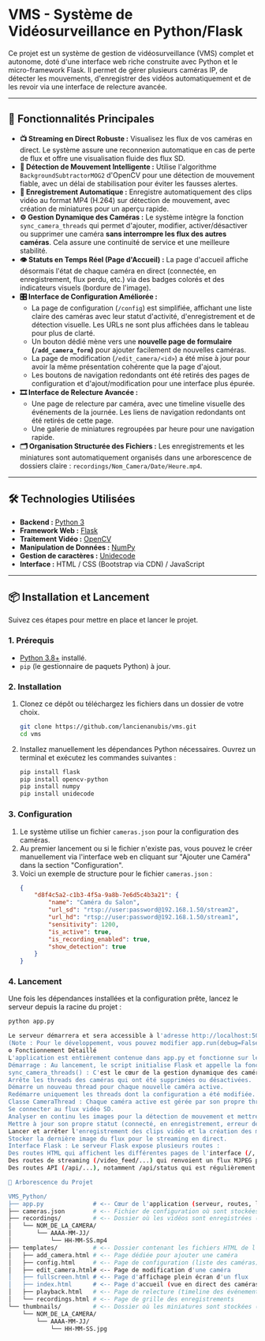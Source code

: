 # VMS - Système de Vidéosurveillance en Python/Flask

Ce projet est un système de gestion de vidéosurveillance (VMS) complet et autonome, doté d'une interface web riche construite avec Python et le micro-framework Flask. Il permet de gérer plusieurs caméras IP, de détecter les mouvements, d'enregistrer des vidéos automatiquement et de les revoir via une interface de relecture avancée.

---

## 🚀 Fonctionnalités Principales

*   **📺 Streaming en Direct Robuste :** Visualisez les flux de vos caméras en direct. Le système assure une reconnexion automatique en cas de perte de flux et offre une visualisation fluide des flux SD.
*   **🧠 Détection de Mouvement Intelligente :** Utilise l'algorithme `BackgroundSubtractorMOG2` d'OpenCV pour une détection de mouvement fiable, avec un délai de stabilisation pour éviter les fausses alertes.
*   **💾 Enregistrement Automatique :** Enregistre automatiquement des clips vidéo au format MP4 (H.264) sur détection de mouvement, avec création de miniatures pour un aperçu rapide.
*   **⚙️ Gestion Dynamique des Caméras :** Le système intègre la fonction `sync_camera_threads` qui permet d'ajouter, modifier, activer/désactiver ou supprimer une caméra **sans interrompre les flux des autres caméras**. Cela assure une continuité de service et une meilleure stabilité.
*   **👁️ Statuts en Temps Réel (Page d'Accueil) :** La page d'accueil affiche désormais l'état de chaque caméra en direct (connectée, en enregistrement, flux perdu, etc.) via des badges colorés et des indicateurs visuels (bordure de l'image).
*   **🎛️ Interface de Configuration Améliorée :**
    *   La page de configuration (`/config`) est simplifiée, affichant une liste claire des caméras avec leur statut d'activité, d'enregistrement et de détection visuelle. Les URLs ne sont plus affichées dans le tableau pour plus de clarté.
    *   Un bouton dédié mène vers une **nouvelle page de formulaire (`/add_camera_form`)** pour ajouter facilement de nouvelles caméras.
    *   La page de modification (`/edit_camera/<id>`) a été mise à jour pour avoir la même présentation cohérente que la page d'ajout.
    *   Les boutons de navigation redondants ont été retirés des pages de configuration et d'ajout/modification pour une interface plus épurée.
*   **🎞️ Interface de Relecture Avancée :**
    *   Une page de relecture par caméra, avec une timeline visuelle des événements de la journée. Les liens de navigation redondants ont été retirés de cette page.
    *   Une galerie de miniatures regroupées par heure pour une navigation rapide.
*   **🗂️ Organisation Structurée des Fichiers :** Les enregistrements et les miniatures sont automatiquement organisés dans une arborescence de dossiers claire : `recordings/Nom_Camera/Date/Heure.mp4`.

---

## 🛠️ Technologies Utilisées

*   **Backend :** [Python 3](https://www.python.org/)
*   **Framework Web :** [Flask](https://flask.palletsprojects.com/)
*   **Traitement Vidéo :** [OpenCV](https://opencv.org/)
*   **Manipulation de Données :** [NumPy](https://numpy.org/)
*   **Gestion de caractères :** [Unidecode](https://pypi.org/project/Unidecode/)
*   **Interface :** HTML / CSS (Bootstrap via CDN) / JavaScript

---

## 📦 Installation et Lancement

Suivez ces étapes pour mettre en place et lancer le projet.

### 1. Prérequis

*   [Python 3.8+](https://www.python.org/downloads/) installé.
*   `pip` (le gestionnaire de paquets Python) à jour.

### 2. Installation

1.  Clonez ce dépôt ou téléchargez les fichiers dans un dossier de votre choix.
    ```bash
    git clone https://github.com/lancienanubis/vms.git
    cd vms
    ```
2.  Installez manuellement les dépendances Python nécessaires. Ouvrez un terminal et exécutez les commandes suivantes :
    ```bash
    pip install flask
    pip install opencv-python
    pip install numpy
    pip install unidecode
    ```

### 3. Configuration

1.  Le système utilise un fichier `cameras.json` pour la configuration des caméras.
2.  Au premier lancement ou si le fichier n'existe pas, vous pouvez le créer manuellement via l'interface web en cliquant sur "Ajouter une Caméra" dans la section "Configuration".
3.  Voici un exemple de structure pour le fichier `cameras.json` :
    ```json
    {
        "d8f4c5a2-c1b3-4f5a-9a8b-7e6d5c4b3a21": {
            "name": "Caméra du Salon",
            "url_sd": "rtsp://user:password@192.168.1.50/stream2",
            "url_hd": "rtsp://user:password@192.168.1.50/stream1",
            "sensitivity": 1200,
            "is_active": true,
            "is_recording_enabled": true,
            "show_detection": true
        }
    }
    ```

### 4. Lancement

Une fois les dépendances installées et la configuration prête, lancez le serveur depuis la racine du projet :
```bash
python app.py

Le serveur démarrera et sera accessible à l'adresse http://localhost:5000 ou http://[VOTRE_IP_LOCALE]:5000.
(Note : Pour le développement, vous pouvez modifier app.run(debug=False) en app.run(debug=True) dans app.py pour activer le rechargement automatique du serveur lors des modifications de code/HTML. N'oubliez pas de le désactiver en production.)
⚙️ Fonctionnement Détaillé
L'application est entièrement contenue dans app.py et fonctionne sur les principes suivants :
Démarrage : Au lancement, le script initialise Flask et appelle la fonction sync_camera_threads().
sync_camera_threads() : C'est le cœur de la gestion dynamique des caméras. Cette fonction lit le fichier cameras.json, compare la liste des caméras configurées avec les threads actuellement en cours d'exécution, et effectue les actions suivantes de manière sélective :
Arrête les threads des caméras qui ont été supprimées ou désactivées.
Démarre un nouveau thread pour chaque nouvelle caméra active.
Redémarre uniquement les threads dont la configuration a été modifiée.
Classe CameraThread : Chaque caméra active est gérée par son propre thread (une instance de la classe CameraThread). Ce thread est responsable de :
Se connecter au flux vidéo SD.
Analyser en continu les images pour la détection de mouvement et mettre à jour son état de détection.
Mettre à jour son propre statut (connecté, en enregistrement, erreur de flux, etc.) pour l'affichage en temps réel.
Lancer et arrêter l'enregistrement des clips vidéo et la création des miniatures.
Stocker la dernière image du flux pour le streaming en direct.
Interface Flask : Le serveur Flask expose plusieurs routes :
Des routes HTML qui affichent les différentes pages de l'interface (/, /config, /add_camera_form, /edit_camera/<id>, /playback/<id>, /recordings/<id>, etc.).
Des routes de streaming (/video_feed/...) qui renvoient un flux MJPEG pour la vidéo en direct.
Des routes API (/api/...), notamment /api/status qui est régulièrement appelée par le JavaScript de la page d'accueil pour mettre à jour les statuts en temps réel.

🌳 Arborescence du Projet

VMS_Python/
├── app.py              # <-- Cœur de l'application (serveur, routes, logique des caméras)
├── cameras.json        # <-- Fichier de configuration où sont stockées vos caméras
├── recordings/         # <-- Dossier où les vidéos sont enregistrées (créé automatiquement)
│   └── NOM_DE_LA_CAMERA/
│       └── AAAA-MM-JJ/
│           └── HH-MM-SS.mp4
├── templates/          # <-- Dossier contenant les fichiers HTML de l'interface web
│   ├── add_camera.html # <-- Page dédiée pour ajouter une caméra
│   ├── config.html     # <-- Page de configuration (liste des caméras)
│   ├── edit_camera.html# <-- Page de modification d'une caméra
│   ├── fullscreen.html # <-- Page d'affichage plein écran d'un flux
│   ├── index.html      # <-- Page d'accueil (vue en direct des caméras + statuts)
│   ├── playback.html   # <-- Page de relecture (timeline des événements)
│   └── recordings.html # <-- Page de grille des enregistrements
└── thumbnails/         # <-- Dossier où les miniatures sont stockées (créé automatiquement)
    └── NOM_DE_LA_CAMERA/
        └── AAAA-MM-JJ/
            └── HH-MM-SS.jpg
